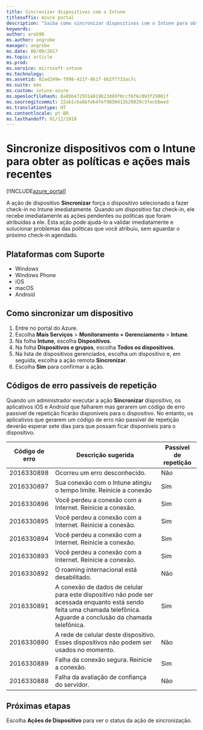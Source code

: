 ```yaml
---
title: Sincronizar dispositivos com o Intune
titlesuffix: Azure portal
description: "Saiba como sincronizar dispositivos com o Intune para obter as políticas e ações mais recentes."
keywords: 
author: arob98
ms.author: angrobe
manager: angrobe
ms.date: 08/09/2017
ms.topic: article
ms.prod: 
ms.service: microsoft-intune
ms.technology: 
ms.assetid: 02ad249e-f098-421f-861f-6b2ff733ac7c
ms.suite: ems
ms.custom: intune-azure
ms.openlocfilehash: 8a8bb4729314819b23d69f0ccf6f6c093f29801f
ms.sourcegitcommit: 22ab1c6a6bfeb4fef9850d12b29829c3fecbbeed
ms.translationtype: HT
ms.contentlocale: pt-BR
ms.lasthandoff: 01/12/2018
---
```

# <a name="sync-devices-with-intune-to-get-the-latest-policies-and-actions"></a>Sincronize dispositivos com o Intune para obter as políticas e ações mais recentes


[!INCLUDE[azure_portal](./includes/azure_portal.md)]

A ação de dispositivo **Sincronizar** força o dispositivo selecionado a fazer check-in no Intune imediatamente. Quando um dispositivo faz check-in, ele recebe imediatamente as ações pendentes ou políticas que foram atribuídas a ele.  Esta ação pode ajudá-lo a validar imediatamente e solucionar problemas das políticas que você atribuiu, sem aguardar o próximo check-in agendado.

## <a name="supported-platforms"></a>Plataformas com Suporte

- Windows
- Windows Phone
- iOS
- macOS
- Android

## <a name="how-to-sync-a-device"></a>Como sincronizar um dispositivo

1. Entre no portal do Azure.
2. Escolha **Mais Serviços** > **Monitoramento + Gerenciamento** > **Intune**.
3. Na folha **Intune**, escolha **Dispositivos**.
4. Na folha **Dispositivos e grupos**, escolha **Todos os dispositivos**.
5. Na lista de dispositivos gerenciados, escolha um dispositivo e, em seguida, escolha a ação remota **Sincronizar**.
7. Escolha **Sim** para confirmar a ação.


## <a name="retriable-error-codes"></a>Códigos de erro passíveis de repetição

Quando um administrador executar a ação **Sincronizar** dispositivo, os aplicativos iOS e Android que falharem mas gerarem um código de erro passível de repetição ficarão disponíveis para o dispositivo. No entanto, os aplicativos que gerarem um código de erro não passível de repetição deverão esperar sete dias para que possam ficar disponíveis para o dispositivo.


| Código de erro  | Descrição sugerida                                                                                                                  | Passível de repetição |
|-------------|----------------------------------------------------------------------------------------------------------------------------------------|-----------|
| 2016330898 | Ocorreu um erro desconhecido.                                                                                                             | Não        |
| 2016330897 | Sua conexão com o Intune atingiu o tempo limite. Reinicie a conexão                                                                             | Sim       |
| 2016330896 | Você perdeu a conexão com a Internet. Reinicie a conexão.                                                                            | Sim       |
| 2016330895 | Você perdeu a conexão com a Internet. Reinicie a conexão.                                                                            | Sim       |
| 2016330894 | Você perdeu a conexão com a Internet. Reinicie a conexão.                                                                            | Sim       |
| 2016330893 | Você perdeu a conexão com a Internet. Reinicie a conexão.                                                                            | Sim       |
| 2016330892 | O roaming internacional está desabilitado.                                                                                                     | Não        |
| 2016330891 | A conexão de dados de celular para este dispositivo não pode ser acessada enquanto está sendo feita uma chamada telefônica. Aguarde a conclusão da chamada telefônica. | Sim       |
| 2016330890 | A rede de celular deste dispositivo. Esses dispositivos não podem ser usados no momento.                                                   | Não        |
| 2016330889 | Falha da conexão segura. Reinicie a conexão.                                                                                   | Sim       |
| 2016330888 | Falha da avaliação de confiança do servidor.                                                                                                | Não        |

## <a name="next-steps"></a>Próximas etapas

Escolha **Ações de Dispositivo** para ver o status da ação de sincronização. 
